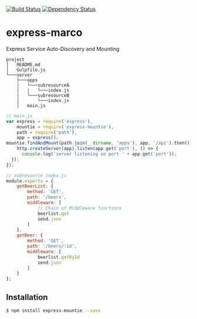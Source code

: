 [![Build Status](https://travis-ci.org/atsid/express-mountie.svg?branch=master)](https://travis-ci.org/atsid/express-mountie)
[![Dependency Status](https://david-dm.org/atsid/express-mountie.svg)](https://david-dm.org/atsid/express-mountie)

# express-marco
Express Service Auto-Discovery and Mounting

```
project
│   README.md
│   Gulpfile.js
└───server
    ├───apps
    |   └───subresourceA
    |   |   └───index.js
    |   └───subresourceB
    |       └───index.js
    │   main.js
```

```js
// main.js
var express = require('express'),
    mountie = require('express-mountie'),
    path = require('path'),
    app = express();
mountie.findAndMount(path.join(__dirname, 'apps'), app, '/api').then(() => {
    http.createServer(app).listen(app.get('port'), () => {
      console.log('server listening on port ' + app.get('port'));
  });
});
```
```js
// subresource index.js
module.exports = {
    getBeerList: {
        method: 'GET',
        path: '/beers',
        middleware: [
            // Chain of Middleware functions
            beerlist.get
            send.json
        ]
    },
    getBeer: {
        method: 'GET',
        path: '/beers/:id',
        middleware: [
            beerlist.getById
            send.json
        ]
    }
};
```

## Installation

```bash
$ npm install express-mountie --save
```
